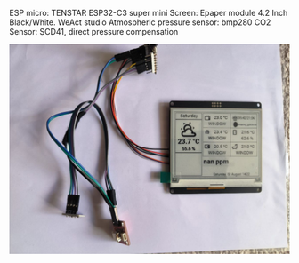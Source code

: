 ESP micro: TENSTAR ESP32-C3 super mini
Screen: Epaper module 4.2 Inch Black/White. WeAct studio
Atmospheric pressure sensor: bmp280
CO2 Sensor: SCD41, direct pressure compensation

![Final result](media/screen.jpg)

